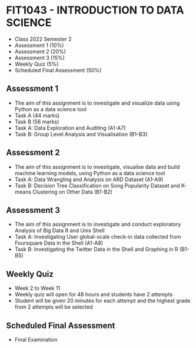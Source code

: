 # FIT1043 - INTRODUCTION TO DATA SCIENCE
- Class 2022 Semester 2
- Assessment 1 (10%)
- Assessment 2 (20%)
- Assessment 3 (15%)
- Weekly Quiz (5%)
- Scheduled Final Assessment (50%) 

## Assessment 1
- The aim of this assignment is to investigate and visualize data using Python as a data science tool
- Task A (44 marks)
- Task B (56 marks)
- Task A: Data Exploration and Auditing (A1-A7)
- Task B: Group Level Analysis and Visualisation (B1-B3)

## Assessment 2
- The aim of this assignment is to investigate, visualise data and build machine learning models, using Python as a data science tool
- Task A: Data Wrangling and Analysis on ARD Dataset (A1-A9)
- Task B: Decision Tree Classification on Song Popularity Dataset and K-means Clustering on Other Data (B1-B2)

## Assessment 3
- The aim of this assignment is to investigate and conduct exploratory Analysis of Big Data R and Unix Shell
- Task A: Investigating User global-scale check-in data collected from Foursquare Data in the Shell (A1-A8)
- Task B: Investigating the Twitter Data in the Shell and Graphing in R (B1-B5)

## Weekly Quiz
- Week 2 to Week 11
- Weekly quiz will open for 48 hours and students have 2 attempts
- Student will be given 20 minutes for each attempt and the highest grade from 2 attempts will be selected
  
## Scheduled Final Assessment
- Final Examination
